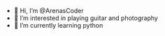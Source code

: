 - 👋 Hi, I’m @ArenasCoder
- 👀 I’m interested in playing guitar and photography
- 🌱 I’m currently learning python

<!---
ArenasCoder/ArenasCoder is a ✨ special ✨ repository because its `README.md` (this file) appears on your GitHub profile.
You can click the Preview link to take a look at your changes.
--->

